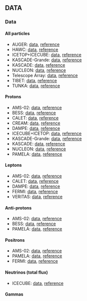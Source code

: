 ## DATA

### Data

#### All particles
* AUGER: [data](https://github.com/carmeloevoli/The_CR_Spectrum/blob/master/data/allparticle/allparticle_AUGER_Etot.txt), [reference](https://ui.adsabs.harvard.edu/abs/2019ICRC...36..450V)
* HAWC: [data](https://github.com/carmeloevoli/The_CR_Spectrum/blob/master/data/allparticle/allparticle_HAWC_Etot.txt), [reference](https://ui.adsabs.harvard.edu/abs/2017PhRvD..96l2001A)
* ICETOP+ICECUBE: [data](https://github.com/carmeloevoli/The_CR_Spectrum/blob/master/data/allparticle/allparticle_ICECUBE-ICETOP_SIBYLL-2.1_Etot.txt), [reference](https://ui.adsabs.harvard.edu/abs/2019PhRvD.100h2002A)
* KASCADE-Grande: [data](https://github.com/carmeloevoli/The_CR_Spectrum/blob/master/data/allparticle/allparticle_KASCADEGrande_SIBYLL-2.3_Etot.txt), [reference](https://ui.adsabs.harvard.edu/abs/2015ICRC...34..359B)
* KASCADE: [data](https://github.com/carmeloevoli/The_CR_Spectrum/blob/master/data/allparticle/allparticle_KASCADE_SIBYLL-2.1_Etot.txt), [reference](https://web.ikp.kit.edu/KASCADE/publication/PhD_Theses/M-Finger-Thesis.pdf)
* NUCLEON: [data](https://github.com/carmeloevoli/The_CR_Spectrum/blob/master/data/allparticle/allparticle_NUCLEON_Etot.txt), [reference](https://ui.adsabs.harvard.edu/abs/2019AdSpR..64.2546G)
* Telescope Array: [data](https://github.com/carmeloevoli/The_CR_Spectrum/blob/master/data/allparticle/allparticle_TA_Etot.txt), [reference](https://ui.adsabs.harvard.edu/abs/2017ICRC...35.1096M)
* TIBET: [data](https://github.com/carmeloevoli/The_CR_Spectrum/blob/master/data/allparticle/allparticle_TIBET_QGSJET%2BHD_Etot.txt), [reference](https://ui.adsabs.harvard.edu/abs/2008ApJ...678.1165A)
* TUNKA: [data](https://github.com/carmeloevoli/The_CR_Spectrum/blob/master/data/allparticle/allparticle_TUNKA-133_Etot.txt), [reference](https://ui.adsabs.harvard.edu/abs/2020APh...11702406B)

#### Protons
* AMS-02: [data](https://github.com/carmeloevoli/The_CR_Spectrum/blob/master/data/protons/H_AMS-02_Ek.txt), [reference](https://ui.adsabs.harvard.edu/abs/2015PhRvL.114q1103A)
* BESS: [data](https://github.com/carmeloevoli/The_CR_Spectrum/blob/master/data/protons/H_BESS-TeV_Ek.txt), [reference](https://ui.adsabs.harvard.edu/abs/2007APh....28..154S)
* CALET: [data](https://github.com/carmeloevoli/The_CR_Spectrum/blob/master/data/protons/H_CALET_Ek.txt), [reference](https://ui.adsabs.harvard.edu/abs/2019PhRvL.122r1102A)
* CREAM: [data](https://github.com/carmeloevoli/The_CR_Spectrum/blob/master/data/protons/H_CREAM-III_Ek.txt), [reference](https://ui.adsabs.harvard.edu/abs/2017ApJ...839....5Y)
* DAMPE: [data](https://github.com/carmeloevoli/The_CR_Spectrum/blob/master/data/protons/H_DAMPE_Ek.txt), [reference](https://ui.adsabs.harvard.edu/abs/2019SciA....5.3793A)
* ICECUBE+ICETOP: [data](https://github.com/carmeloevoli/The_CR_Spectrum/blob/master/data/protons/H_ICECUBE-ICETOP_Etot.txt), [reference](https://ui.adsabs.harvard.edu/abs/2019PhRvD.100h2002A)
* KASCADE-Grande: [data](https://github.com/carmeloevoli/The_CR_Spectrum/blob/master/data/protons/H_KASCADEGrande_SIBYLL-2.3_Etot.txt), [reference](https://ui.adsabs.harvard.edu/abs/2017ICRC...35..316A)
* KASCADE: [data](https://github.com/carmeloevoli/The_CR_Spectrum/blob/master/data/protons/H_KASCADE_2005_SIBYLL-2.1_Etot.txt), [reference](https://ui.adsabs.harvard.edu/abs/2005APh....24....1A)
* NUCLEON: [data](https://github.com/carmeloevoli/The_CR_Spectrum/blob/master/data/protons/H_NUCLEON_Etot.txt), [reference](https://ui.adsabs.harvard.edu/abs/2019AdSpR..64.2546G)
* PAMELA: [data](https://github.com/carmeloevoli/The_CR_Spectrum/blob/master/data/protons/H_PAMELA_Ek.txt), [reference](https://ui.adsabs.harvard.edu/abs/2011Sci...332...69A)

#### Leptons
* AMS-02: [data](https://github.com/carmeloevoli/The_CR_Spectrum/blob/master/data/leptons/leptons_AMS-02_Ek.txt), [reference](https://ui.adsabs.harvard.edu/abs/2019PhRvL.122j1101A)
* CALET: [data](https://github.com/carmeloevoli/The_CR_Spectrum/blob/master/data/leptons/leptons_CALET_Etot.txt), [reference](https://ui.adsabs.harvard.edu/abs/2018PhRvL.120z1102A)
* DAMPE: [data](https://github.com/carmeloevoli/The_CR_Spectrum/blob/master/data/leptons/leptons_DAMPE_Etot.txt), [reference](https://ui.adsabs.harvard.edu/abs/2017Natur.552...63D)
* FERMI: [data](https://github.com/carmeloevoli/The_CR_Spectrum/blob/master/data/leptons/leptons_FERMI_Etot.txt), [reference](https://ui.adsabs.harvard.edu/abs/2017PhRvD..95h2007A)
* VERITAS: [data](https://github.com/carmeloevoli/The_CR_Spectrum/blob/master/data/leptons/leptons_VERITAS_Etot.txt), [reference](https://ui.adsabs.harvard.edu/abs/2018PhRvD..98f2004A)

#### Anti-protons
* AMS-02: [data](https://github.com/carmeloevoli/The_CR_Spectrum/blob/master/data/antiprotons/H-bar_AMS-02_Ek.txt), [reference](https://ui.adsabs.harvard.edu/abs/2016PhRvL.117i1103A)
* BESS: [data](https://github.com/carmeloevoli/The_CR_Spectrum/blob/master/data/antiprotons/H-bar_BESS_Ek.txt), [reference](https://ui.adsabs.harvard.edu/abs/2012PhRvL.108e1102A)
* PAMELA: [data](https://github.com/carmeloevoli/The_CR_Spectrum/blob/master/data/antiprotons/H-bar_PAMELA_Ek.txt), [reference](https://ui.adsabs.harvard.edu/abs/2013JETPL..96..621A)

#### Positrons
* AMS-02: [data](https://github.com/carmeloevoli/The_CR_Spectrum/blob/master/data/positrons/e%2B_AMS-02_Ek.txt), [reference](https://ui.adsabs.harvard.edu/abs/2019PhRvL.122d1102A)
* PAMELA: [data](https://github.com/carmeloevoli/The_CR_Spectrum/blob/master/data/positrons/e%2B_PAMELA_Ek.txt), [reference](https://ui.adsabs.harvard.edu/abs/2013PhRvL.111h1102A)
* FERMI: [data](https://github.com/carmeloevoli/The_CR_Spectrum/blob/master/data/positrons/e%2B_FERMI_Ek.txt), [reference](https://ui.adsabs.harvard.edu/abs/2012PhRvL.108a1103A)

#### Neutrinos (total flux)
* ICECUBE: [data](https://github.com/carmeloevoli/The_CR_Spectrum/blob/master/data/neutrinos/neutrinos_ICECUBE.txt), [reference](https://ui.adsabs.harvard.edu/abs/2021PhRvD.104b2002A/abstract)

#### Gammas
